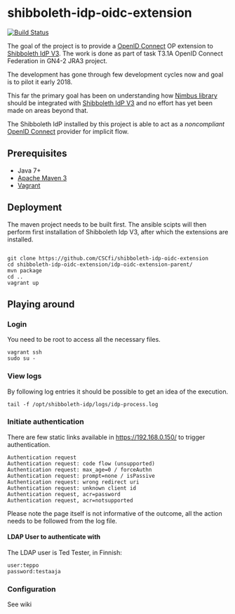 # shibboleth-idp-oidc-extension

[![Build Status](https://travis-ci.org/CSCfi/shibboleth-idp-oidc-extension.svg?branch=master)](https://travis-ci.org/CSCfi/shibboleth-idp-oidc-extension)

The goal of the project is to provide a [OpenID Connect](http://openid.net/connect/) OP extension to [Shibboleth IdP V3](https://wiki.shibboleth.net/confluence/display/IDP30/Home). The work is done as part of task T3.1A OpenID Connect Federation in GN4-2 JRA3 project.

The development has gone through few development cycles now and goal is to pilot it early 2018. 

This far the primary goal has been on understanding how [Nimbus library](https://connect2id.com/products/nimbus-oauth-openid-connect-sdk) should be integrated with [Shibboleth IdP V3](https://wiki.shibboleth.net/confluence/display/IDP30/Home) and no effort has yet been made on areas beyond that.

The Shibboleth IdP installed by this project is able to act as a *noncompliant* [OpenID Connect](http://openid.net/connect/) provider for implicit flow.  


## Prerequisites
- Java 7+
- [Apache Maven 3](https://maven.apache.org/)
- [Vagrant](https://www.vagrantup.com/)

## Deployment
The maven project needs to be built first. The ansible scipts will then perform first installation of Shibboleth Idp V3, after which the extensions are installed. 

```

git clone https://github.com/CSCfi/shibboleth-idp-oidc-extension
cd shibboleth-idp-oidc-extension/idp-oidc-extension-parent/
mvn package
cd ..
vagrant up

```

## Playing around

### Login
You need to be root to access all the necessary files. 
```
vagrant ssh
sudo su -
```

### View logs
By following log entries it should be possible to get an idea of the execution.
```
tail -f /opt/shibboleth-idp/logs/idp-process.log
``` 

### Initiate authentication
There are few static links available in https://192.168.0.150/ to trigger authentication.
```
Authentication request
Authentication request: code flow (unsupported)
Authentication request: max_age=0 / forceAuthn
Authentication request: prompt=none / isPassive
Authentication request: wrong redirect uri
Authentication request: unknown client id
Authentication request, acr=password
Authentication request, acr=notsupported
```
Please note the page itself is not informative of the outcome, all the action needs to be followed from the log file. 

#### LDAP User to authenticate with
The LDAP user is Ted Tester, in Finnish:

```
user:teppo
password:testaaja
```

### Configuration
See wiki

